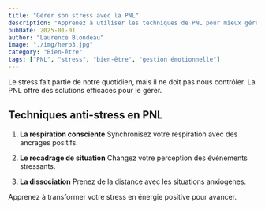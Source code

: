 ```yaml
---
title: "Gérer son stress avec la PNL"
description: "Apprenez à utiliser les techniques de PNL pour mieux gérer votre stress et retrouver votre sérénité"
pubDate: 2025-01-01
author: "Laurence Blondeau"
image: "./img/hero3.jpg"
category: "Bien-être"
tags: ["PNL", "stress", "bien-être", "gestion émotionnelle"]
---
```


Le stress fait partie de notre quotidien, mais il ne doit pas nous contrôler. La PNL offre des solutions efficaces pour le gérer.

## Techniques anti-stress en PNL

1. **La respiration consciente**
   Synchronisez votre respiration avec des ancrages positifs.

2. **Le recadrage de situation**
   Changez votre perception des événements stressants.

3. **La dissociation**
   Prenez de la distance avec les situations anxiogènes.

Apprenez à transformer votre stress en énergie positive pour avancer. 
